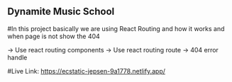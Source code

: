 ## Dynamite Music School

#In this project basically we are using React Routing and how it works and when page is not show the 404

-> Use react routing components
-> Use react routing route
-> 404 error handle

#Live Link: https://ecstatic-jepsen-9a1778.netlify.app/
